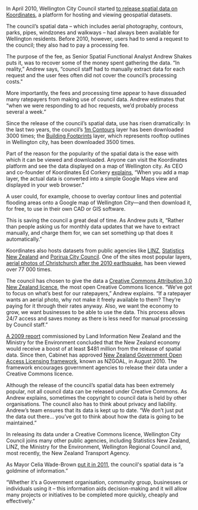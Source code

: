 <html><body><p style="text-align: left;">In April 2010, Wellington City Council started <a href="http://koordinates.com/maps/wcc/" target="_blank">to release spatial data on Koordinates</a>, a platform for hosting and viewing geospatial datasets.</p>

The council’s spatial data – which includes aerial photography, contours, parks, pipes, windzones and walkways – had always been available for Wellington residents. Before 2010, however, users had to send a request to the council; they also had to pay a processing fee.



The purpose of the fee, as Senior Spatial Functional Analyst Andrew Shakes puts it, was to recover some of the money spent gathering the data. “In reality,” Andrew says, “council staff had to manually extract data for each request and the user fees often did not cover the council’s processing costs."



More importantly, the fees and processing time appear to have dissuaded many ratepayers from making use of council data. Andrew estimates that “when we were responding to ad hoc requests, we’d probably process several a week.”



Since the release of the council’s spatial data, use has risen dramatically: In the last two years, the council’s <a href="http://koordinates.com/maps/wcc/#/layer/1479-wellington-city-1m-contours-2009/" target="_blank">1m Contours</a> layer has been downloaded 3000 times; the <a href="http://koordinates.com/maps/wcc/#/layer/1474-wellington-city-building-footprints/" target="_blank">Building Footprints</a> layer, which represents rooftop outlines in Wellington city, has been downloaded 3500 times.



Part of the reason for the popularity of the spatial data is the ease with which it can be viewed and downloaded. Anyone can visit the Koordinates platform and see the data displayed on a map of Wellington city. As CEO and co-founder of Koordinates Ed Corkery <a href="http://creativecommons.org.nz/2010/10/koordinates-the-one-place-for-geodata/" target="_blank">explains</a>, “When you add a map layer, the actual data is converted into a simple Google Maps view and displayed in your web browser.”



A user could, for example, choose to overlay contour lines and potential flooding areas onto a Google map of Wellington City—and then download it, for free, to use in their own CAD or GIS software.



This is saving the council a great deal of time. As Andrew puts it, “Rather than people asking us for monthly data updates that we have to extract manually, and charge them for, we can set something up that does it automatically.”



Koordinates also hosts datasets from public agencies like <a href="http://koordinates.com/maps/linz/" target="_blank">LINZ</a>, <a href="http://koordinates.com/maps/statsnz/" target="_blank">Statistics New Zealand</a> and <a href="http://koordinates.com/maps/porirua-city-council/" target="_blank">Porirua City Co</a><a href="http://koordinates.com/maps/porirua-city-council/" target="_blank">uncil</a>. One of the sites most popular layers, <a href="http://koordinates.com/layer/3185-christchurch-post-earthquake-aerial-photos-24-feb-2011/" target="_blank">aerial photos of Christchurch after the 2010 earthquake</a>, has been viewed over 77 000 times.



The council has chosen to give the data a <a href="http://creativecommons.org/licenses/by/3.0/nz/" target="_blank">Creative Commons Attribution 3.0 New Zealand licence</a>, the most open Creative Commons licence. “We’ve got to focus on what’s best for our ratepayers,” Andrew explains. “If a ratepayer wants an aerial photo, why not make it freely available to them? They’re paying for it through their rates anyway. Also, we want the economy to grow, we want businesses to be able to use the data. This process allows 24/7 access and saves money as there is less need for manual processing by Council staff.”



<a href="http://www.geospatial.govt.nz/productivityreport/" target="_blank">A 2009 report</a> commissioned by Land Information New Zealand and the Ministry for the Environment concluded that the New Zealand economy would receive a boost of at least $481 million from the release of spatial data. Since then, Cabinet has approved <a href="http://nzgoal.info/" target="_blank">New Zealand Government Open Access Licensing framework</a>, known as NZGOAL, in August 2010. The framework encourages government agencies to release their data under a Creative Commons licence.



Although the release of the council’s spatial data has been extremely popular, not all council data can be released under Creative Commons. As Andrew explains, sometimes the copyright to council data is held by other organisations. The council also has to think about privacy and liability. Andrew’s team ensures that its data is kept up to date. “We don’t just put the data out there... you’ve got to think about how the data is going to be maintained.”



In releasing its data under a Creative Commons licence, Wellington City Council joins many other public agencies, including Statistics New Zealand, LINZ, the Ministry for the Environment, Wellington Regional Council and, most recently, the New Zealand Transport Agency.



As Mayor Celia Wade-Brown <a href="http://www.scoop.co.nz/stories/AK1102/S00713/geospatial-goldmine-ready-for-public-use.htm" target="_blank">put it in 2011</a>, the council's spatial data is “a goldmine of information.”



“Whether it’s a Government organisation, community group, businesses or individuals using it – this information aids decision-making and it will allow many projects or initiatives to be completed more quickly, cheaply and effectively.”



 </body></html>